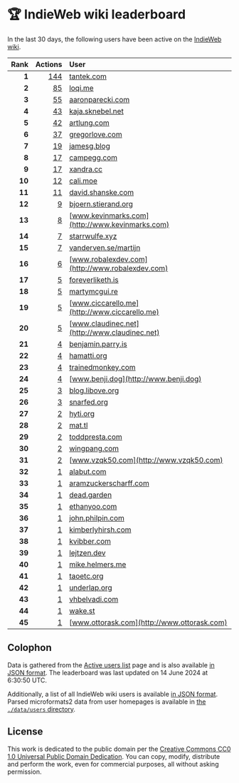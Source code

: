 # 🏆 IndieWeb wiki leaderboard

In the last 30 days, the following users have been active on the [IndieWeb wiki](https://indieweb.org).

| Rank | Actions | User |
|-----:|--------:|:-----|
| **1** | [144](https://indieweb.org/Special:Contributions/Tantek.com) | [tantek.com](http://tantek.com) |
| **2** | [85](https://indieweb.org/Special:Contributions/Loqi.me) | [loqi.me](http://loqi.me) |
| **3** | [55](https://indieweb.org/Special:Contributions/Aaronparecki.com) | [aaronparecki.com](http://aaronparecki.com) |
| **4** | [43](https://indieweb.org/Special:Contributions/Kaja.sknebel.net) | [kaja.sknebel.net](http://kaja.sknebel.net) |
| **5** | [42](https://indieweb.org/Special:Contributions/Artlung.com) | [artlung.com](http://artlung.com) |
| **6** | [37](https://indieweb.org/Special:Contributions/Gregorlove.com) | [gregorlove.com](http://gregorlove.com) |
| **7** | [19](https://indieweb.org/Special:Contributions/Jamesg.blog) | [jamesg.blog](http://jamesg.blog) |
| **8** | [17](https://indieweb.org/Special:Contributions/Campegg.com) | [campegg.com](http://campegg.com) |
| **9** | [17](https://indieweb.org/Special:Contributions/Xandra.cc) | [xandra.cc](http://xandra.cc) |
| **10** | [12](https://indieweb.org/Special:Contributions/Cali.moe) | [cali.moe](http://cali.moe) |
| **11** | [11](https://indieweb.org/Special:Contributions/David.shanske.com) | [david.shanske.com](http://david.shanske.com) |
| **12** | [9](https://indieweb.org/Special:Contributions/Bjoern.stierand.org) | [bjoern.stierand.org](http://bjoern.stierand.org) |
| **13** | [8](https://indieweb.org/Special:Contributions/Www.kevinmarks.com) | [www.kevinmarks.com](http://www.kevinmarks.com) |
| **14** | [7](https://indieweb.org/Special:Contributions/Starrwulfe.xyz) | [starrwulfe.xyz](http://starrwulfe.xyz) |
| **15** | [7](https://indieweb.org/Special:Contributions/Vanderven.se_martijn) | [vanderven.se/martijn](http://vanderven.se/martijn) |
| **16** | [6](https://indieweb.org/Special:Contributions/Www.robalexdev.com) | [www.robalexdev.com](http://www.robalexdev.com) |
| **17** | [5](https://indieweb.org/Special:Contributions/Foreverliketh.is) | [foreverliketh.is](http://foreverliketh.is) |
| **18** | [5](https://indieweb.org/Special:Contributions/Martymcgui.re) | [martymcgui.re](http://martymcgui.re) |
| **19** | [5](https://indieweb.org/Special:Contributions/Www.ciccarello.me) | [www.ciccarello.me](http://www.ciccarello.me) |
| **20** | [5](https://indieweb.org/Special:Contributions/Www.claudinec.net) | [www.claudinec.net](http://www.claudinec.net) |
| **21** | [4](https://indieweb.org/Special:Contributions/Benjamin.parry.is) | [benjamin.parry.is](http://benjamin.parry.is) |
| **22** | [4](https://indieweb.org/Special:Contributions/Hamatti.org) | [hamatti.org](http://hamatti.org) |
| **23** | [4](https://indieweb.org/Special:Contributions/Trainedmonkey.com) | [trainedmonkey.com](http://trainedmonkey.com) |
| **24** | [4](https://indieweb.org/Special:Contributions/Www.benji.dog) | [www.benji.dog](http://www.benji.dog) |
| **25** | [3](https://indieweb.org/Special:Contributions/Blog.libove.org) | [blog.libove.org](http://blog.libove.org) |
| **26** | [3](https://indieweb.org/Special:Contributions/Snarfed.org) | [snarfed.org](http://snarfed.org) |
| **27** | [2](https://indieweb.org/Special:Contributions/Hyti.org) | [hyti.org](http://hyti.org) |
| **28** | [2](https://indieweb.org/Special:Contributions/Mat.tl) | [mat.tl](http://mat.tl) |
| **29** | [2](https://indieweb.org/Special:Contributions/Toddpresta.com) | [toddpresta.com](http://toddpresta.com) |
| **30** | [2](https://indieweb.org/Special:Contributions/Wingpang.com) | [wingpang.com](http://wingpang.com) |
| **31** | [2](https://indieweb.org/Special:Contributions/Www.vzqk50.com) | [www.vzqk50.com](http://www.vzqk50.com) |
| **32** | [1](https://indieweb.org/Special:Contributions/Alabut.com) | [alabut.com](http://alabut.com) |
| **33** | [1](https://indieweb.org/Special:Contributions/Aramzuckerscharff.com) | [aramzuckerscharff.com](http://aramzuckerscharff.com) |
| **34** | [1](https://indieweb.org/Special:Contributions/Dead.garden) | [dead.garden](http://dead.garden) |
| **35** | [1](https://indieweb.org/Special:Contributions/Ethanyoo.com) | [ethanyoo.com](http://ethanyoo.com) |
| **36** | [1](https://indieweb.org/Special:Contributions/John.philpin.com) | [john.philpin.com](http://john.philpin.com) |
| **37** | [1](https://indieweb.org/Special:Contributions/Kimberlyhirsh.com) | [kimberlyhirsh.com](http://kimberlyhirsh.com) |
| **38** | [1](https://indieweb.org/Special:Contributions/Kvibber.com) | [kvibber.com](http://kvibber.com) |
| **39** | [1](https://indieweb.org/Special:Contributions/Lejtzen.dev) | [lejtzen.dev](http://lejtzen.dev) |
| **40** | [1](https://indieweb.org/Special:Contributions/Mike.helmers.me) | [mike.helmers.me](http://mike.helmers.me) |
| **41** | [1](https://indieweb.org/Special:Contributions/Taoetc.org) | [taoetc.org](http://taoetc.org) |
| **42** | [1](https://indieweb.org/Special:Contributions/Underlap.org) | [underlap.org](http://underlap.org) |
| **43** | [1](https://indieweb.org/Special:Contributions/Vhbelvadi.com) | [vhbelvadi.com](http://vhbelvadi.com) |
| **44** | [1](https://indieweb.org/Special:Contributions/Wake.st) | [wake.st](http://wake.st) |
| **45** | [1](https://indieweb.org/Special:Contributions/Www.ottorask.com) | [www.ottorask.com](http://www.ottorask.com) |


## Colophon

Data is gathered from the [Active users list](https://indieweb.org/Special:ActiveUsers) page and is also available [in JSON format](https://github.com/jgarber623/indieweb-wiki-leaderboard/blob/main/data/leaderboard.json). The leaderboard was last updated on 14 June 2024 at 6:30:50 UTC.

Additionally, a list of all IndieWeb wiki users is available [in JSON format](https://github.com/jgarber623/indieweb-wiki-leaderboard/blob/main/data/users.json). Parsed microformats2 data from user homepages is available in [the `./data/users` directory](https://github.com/jgarber623/indieweb-wiki-leaderboard/blob/main/data/users).

## License

This work is dedicated to the public domain per the [Creative Commons CC0 1.0 Universal Public Domain Dedication](https://creativecommons.org/publicdomain/zero/1.0/). You can copy, modify, distribute and perform the work, even for commercial purposes, all without asking permission.
